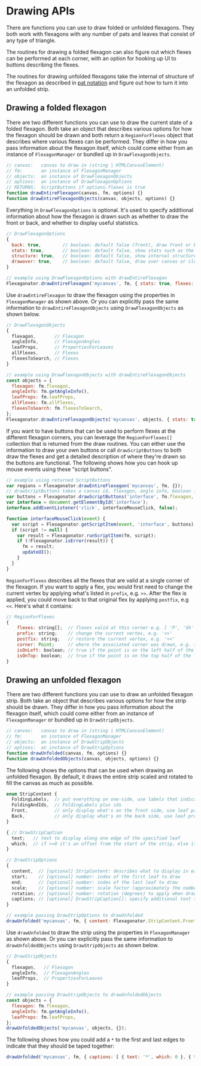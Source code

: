 # Drawing APIs

There are functions you can use to draw folded or unfolded flexagons.
They both work with flexagons with any number of pats and leaves that consist of any type of triangle.

The routines for drawing a folded flexagon can also figure out which flexes can
be performed at each corner, with an option for hooking up UI to buttons describing the flexes.

The routines for drawing unfolded flexagons take the internal of structure of
the flexagon as described in [pat notation](pat-notation.md) and figure out how to turn it into an unfolded strip.


## Drawing a folded flexagon

There are two different functions you can use to draw the current state of a folded flexagon.
Both take an object that describes various options for how the flexagon should be drawn
and both return a `RegionForFlexes` object that describes where various flexes can be performed.
They differ in how you pass information about the flexagon itself,
which could come either from an instance of `FlexagonManager` or bundled up in `DrawFlexagonObjects`.

```javascript
// canvas:   canvas to draw in (string | HTMLCanvasElement)
// fm:       an instance of FlexagonManager
// objects:  an instance of DrawFlexagonObjects
// options:  an instance of DrawFlexagonOptions
// RETURNS:  ScriptButtons if options.flexes is true
function drawEntireFlexagon(canvas, fm, options) {}
function drawEntireFlexagonObjects(canvas, objects, options) {}
```

Everything in `DrawFlexagonOptions` is optional.
It's used to specify additional information about how the flexagon is drawn
such as whether to draw the front or back, and whether to display useful statistics.

```javascript
// DrawFlexagonOptions
{
  back: true,        // boolean: default false (front), draw front or back
  stats: true,       // boolean: default false, show stats such as the number of leaves
  structure: true,   // boolean: default false, show internal structure of each pat
  drawover: true,    // boolean: default false, draw over canvas or clear first
}

// example using DrawFlexagonOptions with drawEntireFlexagon
Flexagonator.drawEntireFlexagon('mycanvas', fm, { stats: true, flexes: true, structure: true });
```

Use `drawEntireFlexagon` to draw the flexagon using the properties in `FlexagonManager` as shown above.
Or you can explicitly pass the same information to `drawEntireFlexagonObjects` using `DrawFlexagonObjects`
as shown below.

```javascript
// DrawFlexagonObjects
{
  flexagon,       // Flexagon
  angleInfo,      // FlexagonAngles
  leafProps,      // PropertiesForLeaves
  allFlexes,      // Flexes
  flexesToSearch, // Flexes
}

// example using DrawFlexagonObjects with drawEntireFlexagonObjects
const objects = {
  flexagon: fm.flexagon,
  angleInfo: fm.getAngleInfo(),
  leafProps: fm.leafProps,
  allFlexes: fm.allFlexes,
  flexesToSearch: fm.flexesToSearch,
};
Flexagonator.drawEntireFlexagonObjects('mycanvas', objects, { stats: true, flexes: true, structure: true });
```

If you want to have buttons that can be used to perform flexes at the different flexagon corners,
you can leverage the `RegionForFlexes[]` collection that is returned from the draw routines.
You can either use the information to draw your own buttons or call `drawScriptButtons` to both
draw the flexes and get a detailed description of where they're drawn so the buttons are functional.
The following shows how you can hook up mouse events using these "script buttons".

```javascript
// example using returned ScriptButtons
var regions = Flexagonator.drawEntireFlexagon('mycanvas', fm, {});
// drawScriptButtons takes a canvas id, flexagon, angle info, boolean for front/back, and RegionForFlexes[]
var buttons = Flexagonator.drawScriptButtons('interface', fm.flexagon, fm.getAngleInfo(), true, regions);
var interface = document.getElementById('interface');
interface.addEventListener('click', interfaceMouseClick, false);

function interfaceMouseClick(event) {
  var script = Flexagonator.getScriptItem(event, 'interface', buttons);
  if (script != null) {
    var result = Flexagonator.runScriptItem(fm, script);
    if (!Flexagonator.isError(result)) {
      fm = result;
      updateUI();
    }
  }
}

```

`RegionForFlexes` describes all the flexes that are valid at a single corner of the flexagon.
If you want to apply a flex, you would first need to change the current vertex by applying
what's listed in `prefix`, e.g. `>>`.
After the flex is applied, you could move back to that original flex by applying `postfix`, e.g `<<`.
Here's what it contains:

```javascript
// RegionForFlexes
{
    flexes: string[];  // flexes valid at this corner e.g. [ 'P', 'Sh' ]
    prefix: string;    // change the current vertex, e.g. '>>'
    postfix: string;   // restore the current vertex, e.g. '<<'
    corner: Point;     // where the associated corner was drawn, e.g. { x: 10, y: 50 }
    isOnLeft: boolean; // true if the point is on the left half of the flexagon
    isOnTop: boolean;  // true if the point is on the top half of the flexagon
}
```


## Drawing an unfolded flexagon

There are two different functions you can use to draw an unfolded flexagon strip.
Both take an object that describes various options for how the strip should be drawn.
They differ in how you pass information about the flexagon itself,
which could come either from an instance of `FlexagonManager` or bundled up in `DrawStripObjects`.

```javascript
// canvas:   canvas to draw in (string | HTMLCanvasElement)
// fm:       an instance of FlexagonManager
// objects:  an instance of DrawStripObjects
// options:  an instance of DrawStripOptions
function drawUnfolded(canvas, fm, options) {}
function drawUnfoldedObjects(canvas, objects, options) {}
```

The following shows the options that can be used when drawing an unfolded flexagon.
By default, it draws the entire strip scaled and rotated to fill the canvas as much as possible.

```javascript
enum StripContent {
  FoldingLabels,  // put everything on one-side, use labels that indicate folding order
  FoldingAndIds,  // FoldingLabels plus ids
  Front,          // only display what's on the front side, use leaf properties
  Back,           // only display what's on the back side, use leaf properties
}

{ // DrawStripCaption
  text;   // text to display along one edge of the specified leaf
  which;  // if >=0 it's an offset from the start of the strip, else it's an offset from the end
}

// DrawStripOptions
{
  content,  // [optional] StripContent: describes what to display in each leaf, defaults to FoldingLabels
  start;    // [optional] number: index of the first leaf to draw
  end;      // [optional] number: index of the last leaf to draw
  scale;    // [optional] number: scale factor (approximately the number of pixels on a leaf edge)
  rotation; // [optional] number: rotation (degrees) to apply when drawing
  captions; // [optional] DrawStripCaption[]: specify additional text to display on a given leaf
}

// example passing DrawStripOptions to drawUnfolded
drawUnfolded('mycanvas', fm, { content: Flexagonator.StripContent.Front, rotation: 60 });
```

Use `drawUnfolded` to draw the strip using the properties in `FlexagonManager` as shown above.
Or you can explicitly pass the same information to `drawUnfoldedObjects` using `DrawStripObjects`
as shown below.

```javascript
// DrawStripObjects
{
  flexagon,   // Flexagon
  angleInfo,  // FlexagonAngles
  leafProps,  // PropertiesForLeaves
}

// example passing DrawStripObjects to drawUnfoldedObjects
const objects = {
  flexagon: fm.flexagon,
  angleInfo: fm.getAngleInfo(),
  leafProps: fm.leafProps,
};
drawUnfoldedObjects('mycanvas', objects, {});
```

The following shows how you could add a `*` to the first and last edges to indicate that they should be taped together:

```javascript
drawUnfolded('mycanvas', fm, { captions: [ { text: '*', which: 0 }, { text: '*', which: -1 } ] });
```
